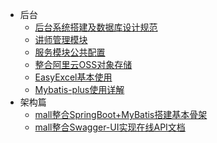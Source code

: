  * 后台
    * [后台系统搭建及数据库设计规范](back/谷粒在线教育--后台系统搭建及数据库设计规范.md)
	* [讲师管理模块](back/讲师管理模块.md)
	* [服务模块公共配置](back/服务模块公共配置.md)
	* [整合阿里云OSS对象存储](back/整合阿里云OSS对象存储.md)
	* [EasyExcel基本使用](back/EasyExcel基本使用.md)
	* [Mybatis-plus使用详解](back/Mybatis-plus使用详解.md)
  * 架构篇
    * [mall整合SpringBoot+MyBatis搭建基本骨架](architect/mall_arch_01.md)
    * [mall整合Swagger-UI实现在线API文档](architect/mall_arch_02.md)